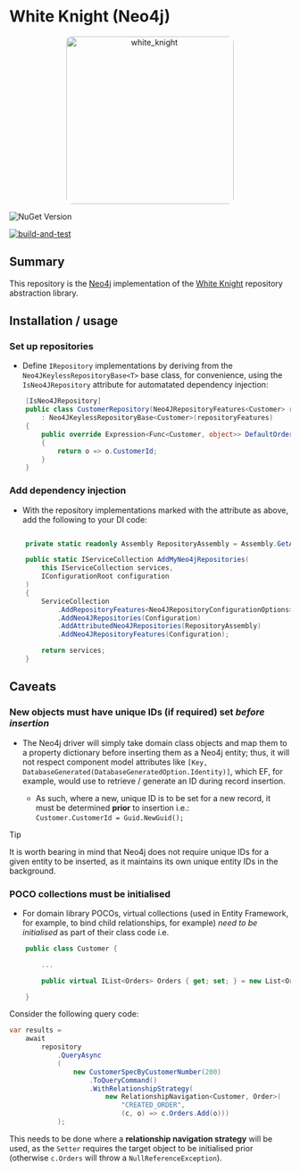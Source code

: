 # White Knight (Neo4j)
<p align="center">
<img style="border-radius:10px;" alt="white_knight" width="300" src="https://github.com/user-attachments/assets/1858bacb-ca86-4d79-8011-6fdf5ba80235" />
</p>

![NuGet Version](https://img.shields.io/nuget/v/White.Knight.Neo4j?label=White.Knight.Neo4j)

[![build-and-test](https://github.com/gman-au/white-knight-neo4j/actions/workflows/build-and-test.yml/badge.svg)](https://github.com/gman-au/white-knight-neo4j/actions/workflows/build-and-test.yml)

## Summary
This repository is the [Neo4j](https://neo4j.com/) implementation of the [White Knight](https://github.com/gman-au/white-knight) repository abstraction library.

## Installation / usage
### Set up repositories
* Define `IRepository` implementations by deriving from the `Neo4JKeylessRepositoryBase<T>` base class, for convenience, using the `IsNeo4JRepository` attribute for automatated dependency injection:
```csharp
    [IsNeo4JRepository]
    public class CustomerRepository(Neo4JRepositoryFeatures<Customer> repositoryFeatures)
        : Neo4JKeylessRepositoryBase<Customer>(repositoryFeatures)
    {
        public override Expression<Func<Customer, object>> DefaultOrderBy()
        {
            return o => o.CustomerId;
        }
    }
```

### Add dependency injection
* With the repository implementations marked with the attribute as above, add the following to your DI code:
```csharp

    private static readonly Assembly RepositoryAssembly = Assembly.GetAssembly(typeof(CustomerRepository));

    public static IServiceCollection AddMyNeo4jRepositories(
        this IServiceCollection services, 
        IConfigurationRoot configuration
    )
    {
        ServiceCollection
            .AddRepositoryFeatures<Neo4JRepositoryConfigurationOptions>(Configuration)
            .AddNeo4JRepositories(Configuration)
            .AddAttributedNeo4JRepositories(RepositoryAssembly)
            .AddNeo4JRepositoryFeatures(Configuration);

        return services;
    }

```

## Caveats
### New objects must have unique IDs (if required) set _before insertion_
* The Neo4j driver will simply take domain class objects and map them to a property dictionary before inserting them as a Neo4j entity; thus, it will not respect component model attributes like `[Key, DatabaseGenerated(DatabaseGeneratedOption.Identity)]`, which EF, for example, would use to retrieve / generate an ID during record insertion.

  * As such, where a new, unique ID is to be set for a new record, it must be determined **prior** to insertion i.e.:  
  `Customer.CustomerId = Guid.NewGuid();`

> [!TIP]
> It is worth bearing in mind that Neo4j does not require unique IDs for a given entity to be inserted, as it maintains its own unique entity IDs in the background.

### POCO collections must be initialised
* For domain library POCOs, virtual collections (used in Entity Framework, for example, to bind child relationships, for example) _need to be initialised_ as part of their class code i.e.
```csharp
    public class Customer {

        ...

        public virtual IList<Orders> Orders { get; set; } = new List<Order>();

    }
```
Consider the following query code:
```csharp
var results =
    await
        repository
            .QueryAsync
            (
                new CustomerSpecByCustomerNumber(200)
                    .ToQueryCommand()
                    .WithRelationshipStrategy(
                        new RelationshipNavigation<Customer, Order>(
                            "CREATED_ORDER",
                            (c, o) => c.Orders.Add(o)))
            );
```
This needs to be done where a **relationship navigation strategy** will be used, as the `Setter` requires the target object to be initialised prior (otherwise `c.Orders` will throw a `NullReferenceException`).
